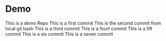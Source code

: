 # Demo
This is a demo Repo
This is a first commit
This is the second commit from local git bash
This is a third commit
This is a fourt commit
This is a fift commit
This is a six commit
This is a seven commit

